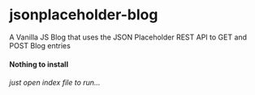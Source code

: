 # jsonplaceholder-blog
A Vanilla JS Blog that uses the JSON Placeholder REST API to GET and POST Blog entries

#### Nothing to install
###### just open index file to run...
